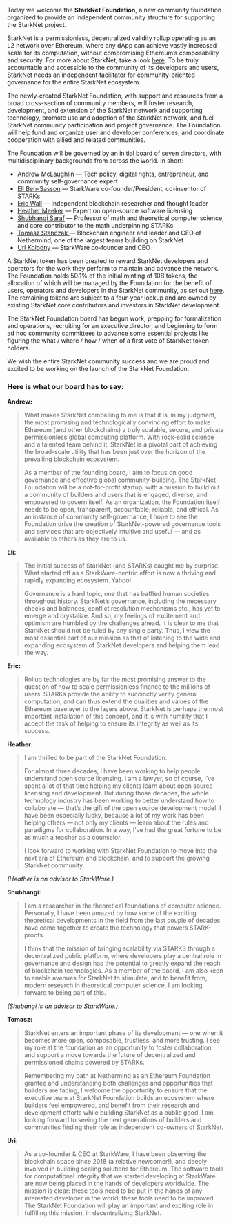 Today we welcome the **StarkNet Foundation**, a new community foundation organized to provide an independent community structure for supporting the StarkNet project.

StarkNet is a permissionless, decentralized validity rollup operating as an L2 network over Ethereum, where any dApp can achieve vastly increased scale for its computation, without compromising Ethereum’s composability and security. For more about StarkNet, take a look [here](https://starknet.io/). To be truly accountable and accessible to the community of its developers and users, StarkNet needs an independent facilitator for community-oriented governance for the entire StarkNet ecosystem.

The newly-created StarkNet Foundation, with support and resources from a broad cross-section of community members, will foster research, development, and extension of the StarkNet network and supporting technology, promote use and adoption of the StarkNet network, and fuel StarkNet community participation and project governance. The Foundation will help fund and organize user and developer conferences, and coordinate cooperation with allied and related communities.

The Foundation will be governed by an initial board of seven directors, with multidisciplinary backgrounds from across the world. In short:

* [Andrew McLaughlin](https://andrew.mclaughl.in/about-me) — Tech policy, digital rights, entrepreneur, and community self-governance expert
* [Eli Ben-Sasson](https://starkware.co/media-kit/?founder=Eli#founders) — StarkWare co-founder/President, co-inventor of STARKs
* [Eric Wall](https://en.wikipedia.org/wiki/Eric_Wall_(researcher)) — Independent blockchain researcher and thought leader
* [Heather Meeker](http://www.heathermeeker.com/) — Expert on open-source software licensing
* [Shubhangi Saraf](https://www.math.toronto.edu/ssaraf/) — Professor of math and theoretical computer science, and core contributor to the math underpinning STARKs
* [Tomasz Stanczak ](https://www.linkedin.com/in/tomaszkajetanstanczak/?originalSubdomain=uk)— Blockchain engineer and leader and CEO of Nethermind, one of the largest teams building on StarkNet
* [Uri Kolodny](https://starkware.co/media-kit/?founder=Uri#founders) — StarkWare co-founder and CEO

A StarkNet token has been created to reward StarkNet developers and operators for the work they perform to maintain and advance the network. The Foundation holds 50.1% of the initial minting of 10B tokens, the allocation of which will be managed by the Foundation for the benefit of users, operators and developers in the StarkNet community, as set out [here](https://medium.com/starkware/part-3-starknet-token-design-5cc17af066c6). The remaining tokens are subject to a four-year lockup and are owned by existing StarkNet core contributors and investors in StarkNet development.

The StarkNet Foundation board has begun work, prepping for formalization and operations, recruiting for an executive director, and beginning to form ad hoc community committees to advance some essential projects like figuring the what / where / how / when of a first vote of StarkNet token holders.

We wish the entire StarkNet community success and we are proud and excited to be working on the launch of the StarkNet Foundation.



### Here is what our board has to say:

**Andrew:**

> What makes StarkNet compelling to me is that it is, in my judgment, the most promising and technologically convincing effort to make Ethereum (and other blockchains) a truly scalable, secure, and private permissionless global computing platform. With rock-solid science and a talented team behind it, StarkNet is a pivotal part of achieving the broad-scale utility that has been just over the horizon of the prevailing blockchain ecosystem.
> 
> As a member of the founding board, I aim to focus on good governance and effective global community-building. The StarkNet Foundation will be a not-for-profit startup, with a mission to build out a community of builders and users that is engaged, diverse, and empowered to govern itself. As an organization, the Foundation itself needs to be open, transparent, accountable, reliable, and ethical. As an instance of community self-governance, I hope to see the Foundation drive the creation of StarkNet-powered governance tools and services that are objectively intuitive and useful — and as available to others as they are to us.

**Eli:**

> The initial success of StarkNet (and STARKs) caught me by surprise. What started off as a StarkWare-centric effort is now a thriving and rapidly expanding ecosystem. Yahoo!
> 
> Governance is a hard topic, one that has baffled human societies throughout history. StarkNet’s governance, including the necessary checks and balances, conflict resolution mechanisms etc., has yet to emerge and crystalize. And so, my feelings of excitement and optimism are humbled by the challenges ahead. It is clear to me that StarkNet should not be ruled by any single party. Thus, I view the most essential part of our mission as that of listening to the wide and expanding ecosystem of StarkNet developers and helping them lead the way.

**Eric:**

> Rollup technologies are by far the most promising answer to the question of how to scale permissionless finance to the millions of users. STARKs provide the ability to succinctly verify general computation, and can thus extend the qualities and values of the Ethereum baselayer to the layers above. StarkNet is perhaps the most important installation of this concept, and it is with humility that I accept the task of helping to ensure its integrity as well as its success.

**Heather:**

> I am thrilled to be part of the StarkNet Foundation.
> 
> For almost three decades, I have been working to help people understand open source licensing. I am a lawyer, so of course, I’ve spent a lot of that time helping my clients learn about open source licensing and development. But during those decades, the whole technology industry has been working to better understand how to collaborate — that’s the gift of the open source development model. I have been especially lucky, because a lot of my work has been helping others — not only my clients — learn about the rules and paradigms for collaboration. In a way, I’ve had the great fortune to be as much a teacher as a counselor.
> 
> I look forward to working with StarkNet Foundation to move into the next era of Ethereum and blockchain, and to support the growing StarkNet community.

*(Heather is an advisor to StarkWare.)*

**Shubhangi:**

> I am a researcher in the theoretical foundations of computer science. Personally, I have been amazed by how some of the exciting theoretical developments in the field from the last couple of decades have come together to create the technology that powers STARK-proofs.
> 
> I think that the mission of bringing scalability via STARKS through a decentralized public platform, where developers play a central role in governance and design has the potential to greatly expand the reach of blockchain technologies. As a member of the board, I am also keen to enable avenues for StarkNet to stimulate, and to benefit from, modern research in theoretical computer science. I am looking forward to being part of this.

*(Shubangi is an advisor to StarkWare.)*

**Tomasz:**

> StarkNet enters an important phase of its development — one when it becomes more open, composable, trustless, and more trusting. I see my role at the foundation as an opportunity to foster collaboration, and support a move towards the future of decentralized and permissioned chains powered by STARKs.
> 
> Remembering my path at Nethermind as an Ethereum Foundation grantee and understanding both challenges and opportunities that builders are facing, I welcome the opportunity to ensure that the executive team at StarkNet Foundation builds an ecosystem where builders feel empowered, and benefit from their research and development efforts while building StarkNet as a public good. I am looking forward to seeing the next generations of builders and communities finding their role as independent co-owners of StarkNet.

**Uri:**

> As a co-founder & CEO at StarkWare, I have been observing the blockchain space since 2018 (a relative newcomer!), and deeply involved in building scaling solutions for Ethereum. The software tools for computational integrity that we started developing at StarkWare are now being placed in the hands of developers worldwide. The mission is clear: these tools need to be put in the hands of any interested developer in the world; these tools need to be improved. The StarkNet Foundation will play an important and exciting role in fulfilling this mission, in decentralizing StarkNet.